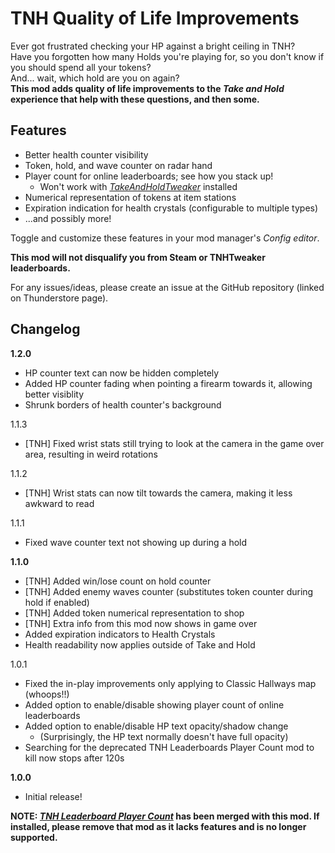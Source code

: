 # TNH Quality of Life Improvements
Ever got frustrated checking your HP against a bright ceiling in TNH?  
Have you forgotten how many Holds you're playing for, so you don't know if you should spend all your tokens?  
And... wait, which hold are you on again?  
**This mod adds quality of life improvements to the *Take and Hold* experience that help with these questions, and then some.**

## Features
* Better health counter visibility
* Token, hold, and wave counter on radar hand
* Player count for online leaderboards; see how you stack up!
  * Won't work with [*TakeAndHoldTweaker*](https://h3vr.thunderstore.io/package/devyndamonster/TakeAndHoldTweaker/) installed
* Numerical representation of tokens at item stations
* Expiration indication for health crystals (configurable to multiple types)
* ...and possibly more!

Toggle and customize these features in your mod manager's *Config editor*.

**This mod will not disqualify you from Steam or TNHTweaker leaderboards.**

For any issues/ideas, please create an issue at the GitHub repository (linked on Thunderstore page).

## Changelog
**1.2.0**
* HP counter text can now be hidden completely
* Added HP counter fading when pointing a firearm towards it, allowing better visiblity
* Shrunk borders of health counter's background

1.1.3
* [TNH] Fixed wrist stats still trying to look at the camera in the game over area, resulting in weird rotations

1.1.2
* [TNH] Wrist stats can now tilt towards the camera, making it less awkward to read

1.1.1
* Fixed wave counter text not showing up during a hold

**1.1.0**
* [TNH] Added win/lose count on hold counter
* [TNH] Added enemy waves counter (substitutes token counter during hold if enabled)
* [TNH] Added token numerical representation to shop
* [TNH] Extra info from this mod now shows in game over
* Added expiration indicators to Health Crystals
* Health readability now applies outside of Take and Hold

1.0.1
* Fixed the in-play improvements only applying to Classic Hallways map (whoops!!)
* Added option to enable/disable showing player count of online leaderboards
* Added option to enable/disable HP text opacity/shadow change
  * (Surprisingly, the HP text normally doesn't have full opacity)
* Searching for the deprecated TNH Leaderboards Player Count mod to kill now stops after 120s


**1.0.0**
* Initial release!

**NOTE: [*TNH Leaderboard Player Count*](https://h3vr.thunderstore.io/package/muskit/TNH_Leaderboard_Player_Count/) has been merged with this mod. If installed, please remove that mod as it lacks features and is no longer supported.**
